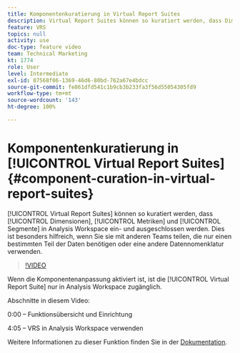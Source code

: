 ```yaml
---
title: Komponentenkuratierung in Virtual Report Suites
description: Virtual Report Suites können so kuratiert werden, dass Dimensionen, Metriken und Segmente in Analysis Workspace ein- und ausgeschlossen werden. Dies ist besonders hilfreich, wenn Sie sie mit anderen Teams teilen, die nur einen bestimmten Teil der Daten benötigen oder eine andere Datennomenklatur verwenden.
feature: VRS
topics: null
activity: use
doc-type: feature video
team: Technical Marketing
kt: 1774
role: User
level: Intermediate
exl-id: 87568f06-1369-46d6-80bd-762a67e4bdcc
source-git-commit: fe861dfd541c1b9cb3b233fa3f56d55054305fd9
workflow-type: tm+mt
source-wordcount: '143'
ht-degree: 100%

---
```


# Komponentenkuratierung in [!UICONTROL Virtual Report Suites] {#component-curation-in-virtual-report-suites}

[!UICONTROL Virtual Report Suites] können so kuratiert werden, dass [!UICONTROL Dimensionen], [!UICONTROL Metriken] und [!UICONTROL Segmente] in Analysis Workspace ein- und ausgeschlossen werden. Dies ist besonders hilfreich, wenn Sie sie mit anderen Teams teilen, die nur einen bestimmten Teil der Daten benötigen oder eine andere Datennomenklatur verwenden.

>[!VIDEO](https://video.tv.adobe.com/v/23544/?quality=12)

Wenn die Komponentenanpassung aktiviert ist, ist die [!UICONTROL Virtual Report Suite] nur in Analysis Workspace zugänglich.

Abschnitte in diesem Video:

0:00 – Funktionsübersicht und Einrichtung

4:05 – VRS in Analysis Workspace verwenden

Weitere Informationen zu dieser Funktion finden Sie in der [Dokumentation](https://experienceleague.adobe.com/docs/analytics/components/virtual-report-suites/vrs-components.html?lang=de).
